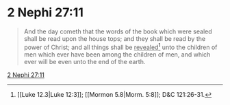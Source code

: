 # 2 Nephi 27:11

> And the day cometh that the words of the book which were sealed shall be read upon the house tops; and they shall be read by the power of Christ; and all things shall be <u>revealed</u>[^a] unto the children of men which ever have been among the children of men, and which ever will be even unto the end of the earth.

[2 Nephi 27:11](https://www.churchofjesuschrist.org/study/scriptures/bofm/2-ne/27?lang=eng&id=p11#p11)


[^a]: [[Luke 12.3|Luke 12:3]]; [[Mormon 5.8|Morm. 5:8]]; D&C 121:26-31.
